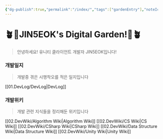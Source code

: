 ```yaml
---
{"dg-publish":true,"permalink":"/index/","tags":["gardenEntry"],"noteIcon":"","created":"2025-07-19T17:50:27.279+09:00","updated":"2025-08-02T10:11:55.082+09:00"}
---
```


# 🪴🍄JIN5EOK's Digital Garden!🍄🪴


> 안녕하세요! 유니티 클라이언트 개발자 JIN5EOK입니다! 

### 개발일지

> 개발중 겪은 시행착오를 적은 일지입니다

[[01.DevLog/DevLog\|DevLog]]
### 개발위키

> 개발 관련 지식들을 정리해둔 위키입니다
 
[[02.DevWiki/Algorithm Wiki\|Algorithm Wiki]]
[[02.DevWiki/CS Wiki\|CS Wiki]]
[[02.DevWiki/CSharp Wiki\|CSharp Wiki]]
[[02.DevWiki/Data Structure Wiki\|Data Structure Wiki]]
[[02.DevWiki/Unity Wiki\|Unity Wiki]]
